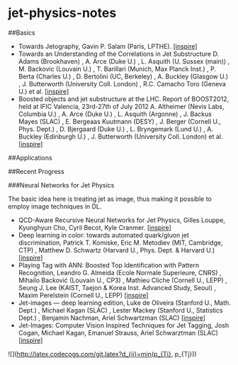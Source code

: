 # jet-physics-notes

##Basics

*  Towards Jetography, Gavin P. Salam (Paris, LPTHE). [[inspire]](http://inspirehep.net/record/822643)
*  Towards an Understanding of the Correlations in Jet Substructure
D. Adams (Brookhaven) , A. Arce (Duke U.) , L. Asquith (U. Sussex (main)) , M. Backovic (Louvain U.) , T. Barillari (Munich, Max Planck Inst.) , P. Berta (Charles U.) , D. Bertolini (UC, Berkeley) , A. Buckley (Glasgow U.) , J. Butterworth (University Coll. London) , R.C. Camacho Toro (Geneva U.) et al. [[inspire]](http://inspirehep.net/record/1357881)
*  Boosted objects and jet substructure at the LHC. Report of BOOST2012, held at IFIC Valencia, 23rd-27th of July 2012
A. Altheimer (Nevis Labs, Columbia U.) , A. Arce (Duke U.) , L. Asquith (Argonne) , J. Backus Mayes (SLAC) , E. Bergeaas Kuutmann (DESY) , J. Berger (Cornell U., Phys. Dept.) , D. Bjergaard (Duke U.) , L. Bryngemark (Lund U.) , A. Buckley (Edinburgh U.) , J. Butterworth (University Coll. London) et al. [[inspire]](http://inspirehep.net/record/1264118)


##Applications


##Recent Progress

###Neural Networks for Jet Physics

The basic idea here is treating jet as image, thus making it possible to employ image techniques in DL.

*  QCD-Aware Recursive Neural Networks for Jet Physics, 
Gilles Louppe, Kyunghyun Cho, Cyril Becot, Kyle Cranmer. [[inspire]](http://inspirehep.net/record/1511884)
*  Deep learning in color: towards automated quark/gluon jet discrimination,
Patrick T. Komiske, Eric M. Metodiev (MIT, Cambridge, CTP) , Matthew D. Schwartz (Harvard U., Phys. Dept. & Harvard U.)
[[inspire]](http://inspirehep.net/record/1501944)
*  Playing Tag with ANN: Boosted Top Identification with Pattern Recognition, 
Leandro G. Almeida (Ecole Normale Superieure, CNRS) , Mihailo Backović (Louvain U., CP3) , Mathieu Cliche (Cornell U., LEPP) , Seung J. Lee (KAIST, Taejon & Korea Inst. Advanced Study, Seoul) , Maxim Perelstein (Cornell U., LEPP) 
[[inspire]](http://inspirehep.net/record/1341037)
*  Jet-images — deep learning edition,
Luke de Oliveira (Stanford U., Math. Dept.) , Michael Kagan (SLAC) , Lester Mackey (Stanford U., Statistics Dept.) , Benjamin Nachman, Ariel Schwartzman (SLAC) 
[[inspire]](http://inspirehep.net/record/1405106)
*  Jet-Images: Computer Vision Inspired Techniques for Jet Tagging,
Josh Cogan, Michael Kagan, Emanuel Strauss, Ariel Schwarztman (SLAC)
[[inspire]](http://inspirehep.net/record/1307242)

![](http://latex.codecogs.com/git.latex?d_{ij}=min(p_{Ti}, p_{Tj}))
